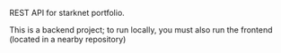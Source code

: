 REST API for starknet portfolio.


This is a backend project; to run locally, you must also run the frontend (located in a nearby repository)
